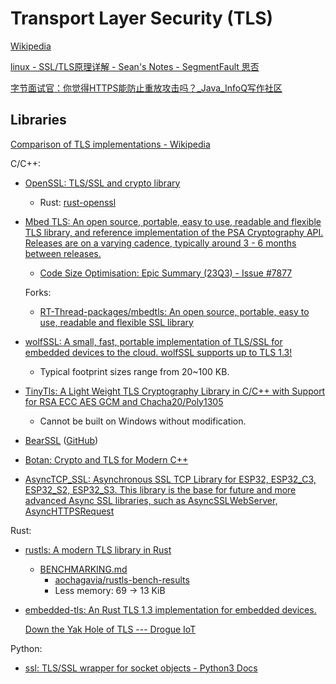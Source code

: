 # Transport Layer Security (TLS)
[Wikipedia](https://en.wikipedia.org/wiki/Transport_Layer_Security)

[linux - SSL/TLS原理详解 - Sean's Notes - SegmentFault 思否](https://segmentfault.com/a/1190000002554673)

[字节面试官：你觉得HTTPS能防止重放攻击吗？\_Java\_InfoQ写作社区](https://xie.infoq.cn/article/65f3077fac48e688968e636e6)

## Libraries
[Comparison of TLS implementations - Wikipedia](https://en.wikipedia.org/wiki/Comparison_of_TLS_implementations)

C/C++:
- [OpenSSL: TLS/SSL and crypto library](https://github.com/openssl/openssl)
  - Rust: [rust-openssl](https://github.com/sfackler/rust-openssl)

- [Mbed TLS: An open source, portable, easy to use, readable and flexible TLS library, and reference implementation of the PSA Cryptography API. Releases are on a varying cadence, typically around 3 - 6 months between releases.](https://github.com/Mbed-TLS/mbedtls)
  - [Code Size Optimisation: Epic Summary (23Q3) - Issue #7877](https://github.com/Mbed-TLS/mbedtls/issues/7877)

  Forks:
  - [RT-Thread-packages/mbedtls: An open source, portable, easy to use, readable and flexible SSL library](https://github.com/RT-Thread-packages/mbedtls)

- [wolfSSL: A small, fast, portable implementation of TLS/SSL for embedded devices to the cloud. wolfSSL supports up to TLS 1.3!](https://github.com/wolfSSL/wolfssl)
  - Typical footprint sizes range from 20~100 KB.

- [TinyTls: A Light Weight TLS Cryptography Library in C/C++ with Support for RSA ECC AES GCM and Chacha20/Poly1305](https://github.com/Anthony-Mai/TinyTls)
  - Cannot be built on Windows without modification.

- [BearSSL](https://bearssl.org/) ([GitHub](https://github.com/unkaktus/bearssl))

- [Botan: Crypto and TLS for Modern C++](https://github.com/randombit/botan)

- [AsyncTCP\_SSL: Asynchronous SSL TCP Library for ESP32, ESP32\_C3, ESP32\_S2, ESP32\_S3. This library is the base for future and more advanced Async SSL libraries, such as AsyncSSLWebServer, AsyncHTTPSRequest](https://github.com/khoih-prog/AsyncTCP_SSL)

Rust:
- [rustls: A modern TLS library in Rust](https://github.com/rustls/rustls)
  - [BENCHMARKING.md](https://github.com/rustls/rustls/blob/main/BENCHMARKING.md)
    - [aochagavia/rustls-bench-results](https://github.com/aochagavia/rustls-bench-results)
    - Less memory: 69 → 13 KiB
- [embedded-tls: An Rust TLS 1.3 implementation for embedded devices.](https://github.com/drogue-iot/embedded-tls)

  [Down the Yak Hole of TLS --- Drogue IoT](https://blog.drogue.io/yak-hole-of-tls/)

Python:
- [ssl: TLS/SSL wrapper for socket objects - Python3 Docs](https://docs.python.org/3/library/ssl.html)